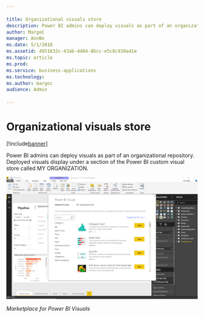 ```yaml
---

title: Organizational visuals store
description: Power BI admins can deploy visuals as part of an organizational repository.
author: MargoC
manager: AnnBe
ms.date: 5/1/2018
ms.assetid: 4951632c-43ab-4d84-8bcc-e5c8c939a41e
ms.topic: article
ms.prod: 
ms.service: business-applications
ms.technology: 
ms.author: margoc
audience: Admin

---
```

#  Organizational visuals store 




[!include[banner](../../../includes/banner.md)]

Power BI admins can deploy visuals as part of an organizational repository.
Deployed visuals display under a section of the Power BI custom visual store
called MY ORGANIZATION.

![A screenshot of the marketplace for Power BI Visuals](media/organizational-visuals-store-1.png "A screenshot of the marketplace for Power BI Visuals")

*Marketplace for Power BI Visuals*




